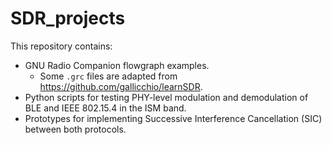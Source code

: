 # SDR_projects
This repository contains:
- GNU Radio Companion flowgraph examples.
    - Some `.grc` files are adapted from https://github.com/gallicchio/learnSDR.
- Python scripts for testing PHY-level modulation and demodulation of BLE and IEEE 802.15.4 in the ISM band.
- Prototypes for implementing Successive Interference Cancellation (SIC) between both protocols.

